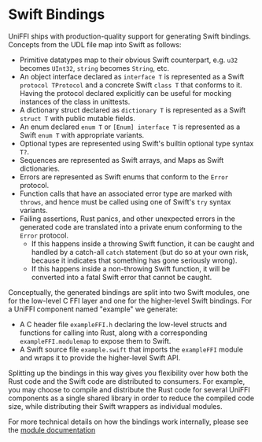 # Swift Bindings

UniFFI ships with production-quality support for generating Swift bindings.
Concepts from the UDL file map into Swift as follows:

* Primitive datatypes map to their obvious Swift counterpart, e.g. `u32` becomes `UInt32`,
  `string` becomes `String`, etc.
* An object interface declared as `interface T` is represented as a Swift `protocol TProtocol`
  and a concrete Swift `class T` that conforms to it. Having the protocol declared explicitly
  can be useful for mocking instances of the class in unittests.
* A dictionary struct declared as `dictionary T` is represented as a Swift `struct T`
  with public mutable fields.
* An enum declared `enum T` or `[Enum] interface T` is represented as a Swift
  `enum T` with appropriate variants.
* Optional types are represented using Swift's builtin optional type syntax `T?`.
* Sequences are represented as Swift arrays, and Maps as Swift dictionaries.
* Errors are represented as Swift enums that conform to the `Error` protocol.
* Function calls that have an associated error type are marked with `throws`,
  and hence must be called using one of Swift's `try` syntax variants.
* Failing assertions, Rust panics, and other unexpected errors in the generated code
  are translated into a private enum conforming to the `Error` protocol.
    * If this happens inside a throwing Swift function, it can be caught and handled
      by a catch-all `catch` statement (but do so at your own risk, because it indicates
      that something has gone seriously wrong).
    * If this happens inside a non-throwing Swift function, it will be converted
      into a fatal Swift error that cannot be caught.

Conceptually, the generated bindings are split into two Swift modules, one for the low-level
C FFI layer and one for the higher-level Swift bindings. For a UniFFI component named "example"
we generate:

* A C header file `exampleFFI.h` declaring the low-level structs and functions for calling
  into Rust, along with a corresponding `exampleFFI.modulemap` to expose them to Swift.
* A Swift source file `example.swift` that imports the `exampleFFI` module and wraps it
  to provide the higher-level Swift API.

Splitting up the bindings in this way gives you flexibility over how both the Rust code
and the Swift code are distributed to consumers. For example, you may choose to compile
and distribute the Rust code for several UniFFI components as a single shared library
in order to reduce the compiled code size, while distributing their Swift wrappers as
individual modules.

For more technical details on how the bindings work internally, please see the
[module documentation](./api/uniffi_bindgen/bindings/swift/index.html)
